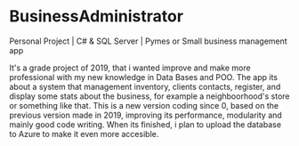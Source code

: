# BusinessAdministrator
Personal Project | C# &amp; SQL Server | Pymes or Small business management app

It's a grade project of 2019, that i wanted improve and make more professional with my new knowledge in Data Bases and POO. The app its about a system that management inventory, clients contacts, register, and display some stats about the business, for example a neighboorhood's store or something like that. This is a new version coding since 0, based on the previous version made in 2019, improving its performance, modularity and mainly good code writing. When its finished, i plan to upload the database to Azure to make it even more accesible.

